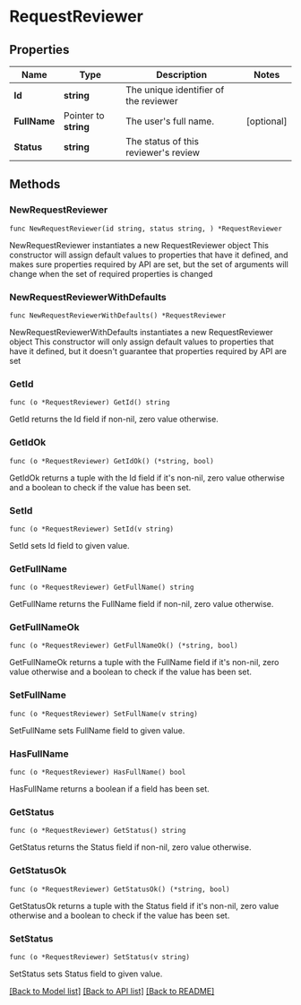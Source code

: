 # RequestReviewer

## Properties

Name | Type | Description | Notes
------------ | ------------- | ------------- | -------------
**Id** | **string** | The unique identifier of the reviewer | 
**FullName** | Pointer to **string** | The user&#39;s full name. | [optional] 
**Status** | **string** | The status of this reviewer&#39;s review | 

## Methods

### NewRequestReviewer

`func NewRequestReviewer(id string, status string, ) *RequestReviewer`

NewRequestReviewer instantiates a new RequestReviewer object
This constructor will assign default values to properties that have it defined,
and makes sure properties required by API are set, but the set of arguments
will change when the set of required properties is changed

### NewRequestReviewerWithDefaults

`func NewRequestReviewerWithDefaults() *RequestReviewer`

NewRequestReviewerWithDefaults instantiates a new RequestReviewer object
This constructor will only assign default values to properties that have it defined,
but it doesn't guarantee that properties required by API are set

### GetId

`func (o *RequestReviewer) GetId() string`

GetId returns the Id field if non-nil, zero value otherwise.

### GetIdOk

`func (o *RequestReviewer) GetIdOk() (*string, bool)`

GetIdOk returns a tuple with the Id field if it's non-nil, zero value otherwise
and a boolean to check if the value has been set.

### SetId

`func (o *RequestReviewer) SetId(v string)`

SetId sets Id field to given value.


### GetFullName

`func (o *RequestReviewer) GetFullName() string`

GetFullName returns the FullName field if non-nil, zero value otherwise.

### GetFullNameOk

`func (o *RequestReviewer) GetFullNameOk() (*string, bool)`

GetFullNameOk returns a tuple with the FullName field if it's non-nil, zero value otherwise
and a boolean to check if the value has been set.

### SetFullName

`func (o *RequestReviewer) SetFullName(v string)`

SetFullName sets FullName field to given value.

### HasFullName

`func (o *RequestReviewer) HasFullName() bool`

HasFullName returns a boolean if a field has been set.

### GetStatus

`func (o *RequestReviewer) GetStatus() string`

GetStatus returns the Status field if non-nil, zero value otherwise.

### GetStatusOk

`func (o *RequestReviewer) GetStatusOk() (*string, bool)`

GetStatusOk returns a tuple with the Status field if it's non-nil, zero value otherwise
and a boolean to check if the value has been set.

### SetStatus

`func (o *RequestReviewer) SetStatus(v string)`

SetStatus sets Status field to given value.



[[Back to Model list]](../README.md#documentation-for-models) [[Back to API list]](../README.md#documentation-for-api-endpoints) [[Back to README]](../README.md)


